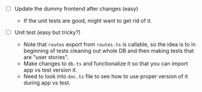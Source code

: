 - [ ] Update the dummy frontend after changes (easy)
  - If the unit tests are good, might want to get rid of it.

- [ ] Unit test (easy but tricky?)
  - Note that `routes` export from `routes.ts` is callable, so the idea
  is to in beginning of tests cleaning out whole DB and then making tests
  that are "user stories".
  - Make changes to `db.ts` and functionalize it so that you can import app vs test version it.
  - Need to look into `doc.ts` file to see how to use proper version of it during app vs test.